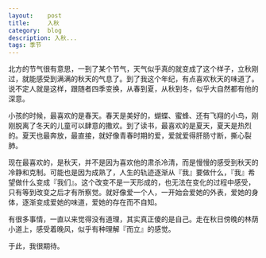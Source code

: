 ```yaml
---
layout:    post
title:     入秋
category:  blog
description: 入秋...
tags: 季节
---
```

北方的节气很有意思，一到了某个节气，天气似乎真的就变成了这个样子，立秋刚过，就能感受到满满的秋天的气息了。到了我这个年纪，有点喜欢秋天的味道了。说不定人就是这样，跟随者四季变换，从春到夏，从秋到冬，似乎大自然都有他的深意。

小孩的时候，最喜欢的是春天。春天是美好的，蝴蝶、蜜蜂、还有飞翔的小鸟，刚刚脱离了冬天的儿童可以肆意的撒欢。到了读书，最喜欢的是夏天，夏天是热烈的。夏天也最奔放，最直接，就好像青春时期的爱，爱就爱得肝肠寸断，撕心裂肺。

现在最喜欢的，是秋天，并不是因为喜欢他的肃杀冷清，而是慢慢的感受到秋天的冷静和克制。可能也是因为成熟了，人生的轨迹逐渐从『我』要做什么，『我』希望做什么变成『我们』。这个改变不是一天形成的，也无法在变化的过程中感受，只有等到改变之后才有所察觉。就好像爱一个人，一开始会爱她的外表，爱她的身体，逐渐变成爱她的味道，爱她的存在而不自知。

有很多事情，一直以来觉得没有道理，其实真正傻的是自己。走在秋日傍晚的林荫小道上，感受着晚风，似乎有种理解『而立』的感觉。

于此，我很期待。

